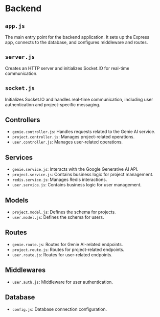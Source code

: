 # Backend

## `app.js`

The main entry point for the backend application. It sets up the Express app, connects to the database, and configures middleware and routes.

## `server.js`

Creates an HTTP server and initializes Socket.IO for real-time communication.

## `socket.js`

Initializes Socket.IO and handles real-time communication, including user authentication and project-specific messaging.

## Controllers

- `genie.controller.js`: Handles requests related to the Genie AI service.
- `project.controller.js`: Manages project-related operations.
- `user.controller.js`: Manages user-related operations.

## Services

- `genie.service.js`: Interacts with the Google Generative AI API.
- `project.service.js`: Contains business logic for project management.
- `redis.service.js`: Manages Redis interactions.
- `user.service.js`: Contains business logic for user management.

## Models

- `project.model.js`: Defines the schema for projects.
- `user.model.js`: Defines the schema for users.

## Routes

- `genie.route.js`: Routes for Genie AI-related endpoints.
- `project.route.js`: Routes for project-related endpoints.
- `user.route.js`: Routes for user-related endpoints.

## Middlewares

- `user.auth.js`: Middleware for user authentication.

## Database

- `config.js`: Database connection configuration.